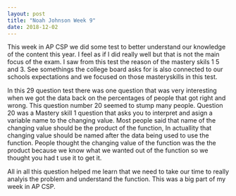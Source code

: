 ```yaml
---
layout: post
title: "Noah Johnson Week 9"
date: 2018-12-02
---
```


This week in AP CSP we did some test to better understand our knowledge of the content this year. I feel as if I did really well but that is not the main focus of the exam. I saw from this test the reason of the mastery skils 1 5 and 3. See somethings the college board asks for is also connected to our schools expectations and we focused on those masteryskills in this test. 

In this 29 question test there was one question that was very interesting when we got the data back on the percentages of people that got right and wrong. This question number 20 seemed to stump many people. Question 20 was a Mastery skill 1 question that asks you to interpret and asign a variable name to the changing value. Most people said that name of the changing value should be the product of the function, In actuallity that changing value should be named after the data being used to use the function. People thought the changing value of the function was the the product because we know what we wanted out of the function so we thought you had t use it to get it.

All in all this question helped me learn that we need to take our time to really analyis the problem and understand the function. This was a big part of my week in AP CSP.

